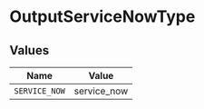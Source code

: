 # OutputServiceNowType


## Values

| Name          | Value         |
| ------------- | ------------- |
| `SERVICE_NOW` | service_now   |